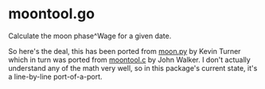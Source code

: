 # moontool.go

Calculate the moon phase^Wage for a given date.

So here's the deal, this has been ported from [moon.py][1] by Kevin Turner
which in turn was ported from [moontool.c][2] by John Walker. I don't
actually understand any of the math very well, so in this package's current
state, it's a line-by-line port-of-a-port.

[1]: http://bazaar.launchpad.net/~keturn/py-moon-phase/trunk/annotate/head:/moon.py
[2]: http://www.fourmilab.ch/moontool/
